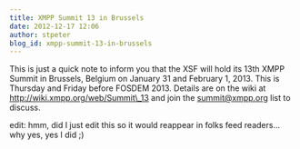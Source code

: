 ```yaml
---
title: XMPP Summit 13 in Brussels
date: 2012-12-17 12:06
author: stpeter
blog_id: xmpp-summit-13-in-brussels
---
```


This is just a quick note to inform you that the XSF will hold its 13th XMPP Summit in Brussels, Belgium on January 31 and February 1, 2013. This is Thursday and Friday before FOSDEM 2013. Details are on the wiki at http://wiki.xmpp.org/web/Summit\_13 and join the summit@xmpp.org list to discuss.

edit: hmm, did I just edit this so it would reappear in folks feed readers... why yes, yes I did ;)
